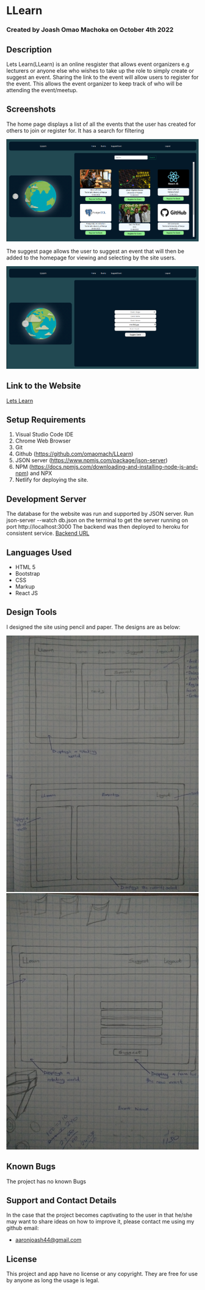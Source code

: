 # LLearn

### Created by Joash Omao Machoka on October 4th 2022

## Description

Lets Learn(LLearn) is an online resgister that allows event organizers e.g lecturers or anyone else who wishes to take up the role to simply create or suggest an event. Sharing the link to the event will allow users to register for the event. This allows the event organizer to keep track of who will be attending the event/meetup.

## Screenshots
The home page displays a list of all the events that the user has created for others to join or register for. It has a search for filtering 

<img src="./src/home.png">

The suggest page allows the user to suggest an event that will then be added to the homepage for viewing and selecting by the site users.

<img src="./src/suggest.png">

## Link to the Website

[Lets Learn](https://gentle-praline-616eda.netlify.app)

## Setup Requirements

1. Visual Studio Code IDE
2. Chrome Web Browser
4. Git
5. Github (https://github.com/omaomach/LLearn)
6. JSON server (https://www.npmjs.com/package/json-server)
7. NPM (https://docs.npmjs.com/downloading-and-installing-node-js-and-npm) and NPX
8. Netlify for deploying the site.

## Development Server
The database for the website was run and supported by JSON server. Run json-server --watch db.json on the terminal to get the server running on port http://localhost:3000
The backend was then deployed to heroku for consistent service.
[Backend URL](https://murmuring-hollows-81209.herokuapp.com/events)

## Languages Used
* HTML 5
* Bootstrap
* CSS
* Markup
* React JS

## Design Tools
I designed the site using pencil and paper. The designs are as below:

<img src="./src/eventsandhome.jpg">
<img src="./src/suggestdesign.jpg">


## Known Bugs
The project has no known Bugs

## Support and Contact Details
In the case that the project becomes captivating to the user in that he/she may want to share ideas on how to improve it, please contact me using my github email:

* aaronjoash44@gmail.com

## License
This project and app have no license or any copyright. They are free for use by anyone as long the usage is legal.  
